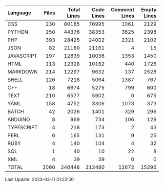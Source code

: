 | Language   |   Files |   Total Lines |   Code Lines |   Comment Lines |   Empty Lines |
|:-----------|--------:|--------------:|-------------:|----------------:|--------------:|
| CSS        |     230 |         80185 |        76995 |            1061 |          2129 |
| PYTHON     |     250 |         44376 |        38353 |            3625 |          2398 |
| PHP        |     393 |         28425 |        24002 |            2321 |          2102 |
| JSON       |      82 |         21180 |        21161 |               4 |            15 |
| JAVASCRIPT |     197 |         12839 |        10036 |            1353 |          1450 |
| HTML       |     113 |         12328 |        10162 |             440 |          1726 |
| MARKDOWN   |     214 |         12297 |         9632 |             137 |          2528 |
| SHELL      |     126 |          7218 |         5064 |            1387 |           767 |
| C++        |      18 |          6674 |         5275 |             799 |           600 |
| TEXT       |     210 |          6577 |         5902 |               0 |           675 |
| YAML       |     158 |          4752 |         3306 |            1073 |           373 |
| BATCH      |      42 |          2026 |         1401 |             329 |           296 |
| ARDUINO    |       8 |           969 |          734 |             106 |           129 |
| TYPESCRIPT |       4 |           218 |          173 |               2 |            43 |
| PERL       |       6 |           165 |          131 |               9 |            25 |
| RUBY       |       4 |           140 |          104 |               4 |            32 |
| SQL        |       1 |            40 |           10 |              22 |             8 |
| XML        |       4 |            39 |           39 |               0 |             0 |
| TOTAL      |    2060 |        240448 |       212480 |           12672 |         15296 |

Last Update: 2023-03-11 01:22:50